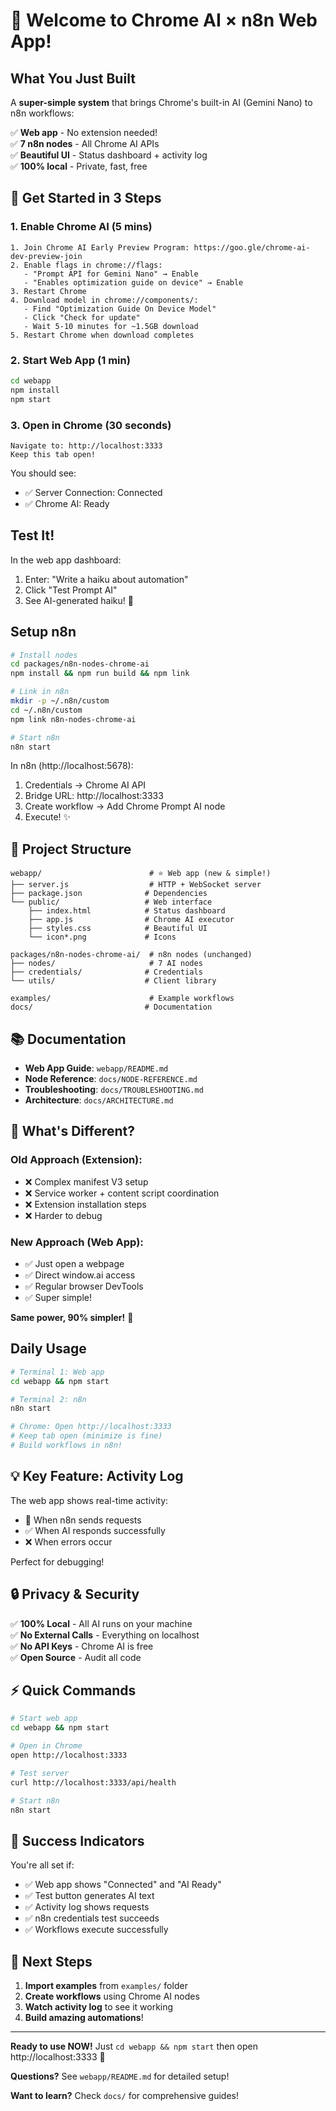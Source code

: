 # 🎉 Welcome to Chrome AI × n8n Web App!

## What You Just Built

A **super-simple system** that brings Chrome's built-in AI (Gemini Nano) to n8n workflows:

✅ **Web app** - No extension needed!  
✅ **7 n8n nodes** - All Chrome AI APIs  
✅ **Beautiful UI** - Status dashboard + activity log  
✅ **100% local** - Private, fast, free  

## 🚀 Get Started in 3 Steps

### 1. Enable Chrome AI (5 mins)

```
1. Join Chrome AI Early Preview Program: https://goo.gle/chrome-ai-dev-preview-join
2. Enable flags in chrome://flags:
   - "Prompt API for Gemini Nano" → Enable
   - "Enables optimization guide on device" → Enable
3. Restart Chrome
4. Download model in chrome://components/:
   - Find "Optimization Guide On Device Model"
   - Click "Check for update"
   - Wait 5-10 minutes for ~1.5GB download
5. Restart Chrome when download completes
```

### 2. Start Web App (1 min)

```bash
cd webapp
npm install
npm start
```

### 3. Open in Chrome (30 seconds)

```
Navigate to: http://localhost:3333
Keep this tab open!
```

You should see:
- ✅ Server Connection: Connected
- ✅ Chrome AI: Ready

## Test It!

In the web app dashboard:
1. Enter: "Write a haiku about automation"
2. Click "Test Prompt AI"
3. See AI-generated haiku! 🎉

## Setup n8n

```bash
# Install nodes
cd packages/n8n-nodes-chrome-ai
npm install && npm run build && npm link

# Link in n8n
mkdir -p ~/.n8n/custom
cd ~/.n8n/custom
npm link n8n-nodes-chrome-ai

# Start n8n
n8n start
```

In n8n (http://localhost:5678):
1. Credentials → Chrome AI API
2. Bridge URL: http://localhost:3333
3. Create workflow → Add Chrome Prompt AI node
4. Execute! ✨

## 📁 Project Structure

```
webapp/                        # ⭐ Web app (new & simple!)
├── server.js                  # HTTP + WebSocket server
├── package.json              # Dependencies
└── public/                   # Web interface
    ├── index.html            # Status dashboard
    ├── app.js                # Chrome AI executor
    ├── styles.css            # Beautiful UI
    └── icon*.png             # Icons

packages/n8n-nodes-chrome-ai/  # n8n nodes (unchanged)
├── nodes/                     # 7 AI nodes
├── credentials/              # Credentials
└── utils/                    # Client library

examples/                      # Example workflows
docs/                         # Documentation
```

## 📚 Documentation

- **Web App Guide**: `webapp/README.md`
- **Node Reference**: `docs/NODE-REFERENCE.md`
- **Troubleshooting**: `docs/TROUBLESHOOTING.md`
- **Architecture**: `docs/ARCHITECTURE.md`

## 🎯 What's Different?

### Old Approach (Extension):
- ❌ Complex manifest V3 setup
- ❌ Service worker + content script coordination
- ❌ Extension installation steps
- ❌ Harder to debug

### New Approach (Web App):
- ✅ Just open a webpage
- ✅ Direct window.ai access
- ✅ Regular browser DevTools
- ✅ Super simple!

**Same power, 90% simpler!** 🚀

## Daily Usage

```bash
# Terminal 1: Web app
cd webapp && npm start

# Terminal 2: n8n
n8n start

# Chrome: Open http://localhost:3333
# Keep tab open (minimize is fine)
# Build workflows in n8n!
```

## 💡 Key Feature: Activity Log

The web app shows real-time activity:
- 📨 When n8n sends requests
- ✅ When AI responds successfully
- ❌ When errors occur

Perfect for debugging!

## 🔒 Privacy & Security

✅ **100% Local** - All AI runs on your machine  
✅ **No External Calls** - Everything on localhost  
✅ **No API Keys** - Chrome AI is free  
✅ **Open Source** - Audit all code  

## ⚡ Quick Commands

```bash
# Start web app
cd webapp && npm start

# Open in Chrome
open http://localhost:3333

# Test server
curl http://localhost:3333/api/health

# Start n8n
n8n start
```

## 🎉 Success Indicators

You're all set if:
- ✅ Web app shows "Connected" and "AI Ready"
- ✅ Test button generates AI text
- ✅ Activity log shows requests
- ✅ n8n credentials test succeeds
- ✅ Workflows execute successfully

## 🚀 Next Steps

1. **Import examples** from `examples/` folder
2. **Create workflows** using Chrome AI nodes
3. **Watch activity log** to see it working
4. **Build amazing automations**!

---

**Ready to use NOW!** Just `cd webapp && npm start` then open http://localhost:3333 🎉

**Questions?** See `webapp/README.md` for detailed setup!

**Want to learn?** Check `docs/` for comprehensive guides!
